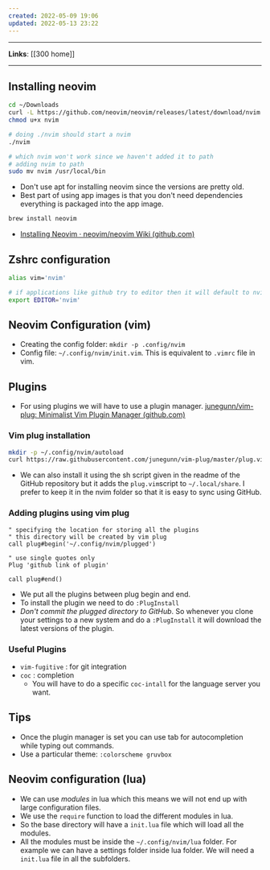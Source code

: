 ```yaml
---
created: 2022-05-09 19:06
updated: 2022-05-13 23:22
---
```

---
**Links**: [[300 home]]

---
## Installing neovim
```bash
cd ~/Downloads
curl -L https://github.com/neovim/neovim/releases/latest/download/nvim.appimage -o nvim
chmod u+x nvim

# doing ./nvim should start a nvim 
./nvim

# which nvim won't work since we haven't added it to path
# adding nvim to path
sudo mv nvim /usr/local/bin
```
- Don't use apt for installing neovim since the versions are pretty old.
- Best part of using app images is that you don't need dependencies everything is packaged into the app image.

```bash
brew install neovim
```

- [Installing Neovim · neovim/neovim Wiki (github.com)](https://github.com/neovim/neovim/wiki/Installing-Neovim)

## Zshrc configuration
```bash
alias vim='nvim'

# if applications like github try to editor then it will default to nvim
export EDITOR='nvim' 
```

## Neovim Configuration (vim)
- Creating the config folder: `mkdir -p .config/nvim`
- Config file: `~/.config/nvim/init.vim`. This is equivalent to `.vimrc` file in vim.

## Plugins
- For using plugins we will have to use a plugin manager. [junegunn/vim-plug: Minimalist Vim Plugin Manager (github.com)](https://github.com/junegunn/vim-plug)

### Vim plug installation
```bash
mkdir -p ~/.config/nvim/autoload
curl https://raw.githubusercontent.com/junegunn/vim-plug/master/plug.vim -o ~/.config/nvim/autoload/plug.vim
```

- We can also install it using the sh script given in the readme of the GitHub repository but it adds the `plug.vim`script to `~/.local/share`. I prefer to keep it in the nvim folder so that it is easy to sync using GitHub.

### Adding plugins using vim plug
```vim
" specifying the location for storing all the plugins
" this directory will be created by vim plug
call plug#begin('~/.config/nvim/plugged') 

" use single quotes only
Plug 'github link of plugin' 

call plug#end()
```
- We put all the plugins between plug begin and end.
- To install the plugin we need to do `:PlugInstall`
- *Don't commit the plugged directory to GitHub*. So whenever you clone your settings to a new system and do a `:PlugInstall` it will download the latest versions of the plugin.

### Useful Plugins
- `vim-fugitive` : for git integration
- `coc` : completion
	- You will have to do a specific `coc-intall` for the language server you want.

## Tips
- Once the plugin manager is set you can use tab for autocompletion while typing out commands.
- Use a particular theme: `:colorscheme gruvbox`

## Neovim configuration (lua)
- We can use *modules* in lua which this means we will not end up with large configuration files.
- We use the `require` function to load the different modules in lua. 
- So the base directory will have a `init.lua` file which will load all the modules.
- All the modules must be inside the `~/.config/nvim/lua` folder. For example we can have a settings folder inside lua folder. We will need a `init.lua` file in all the subfolders.